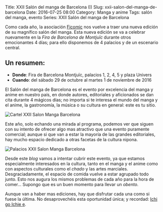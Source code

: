 Title: XXII Salón del manga de Barcelona (I)
Slug: xxii-salon-del-manga-de-barcelona
Date: 2016-07-25 08:00
Category: Manga y anime
Tags: salón del manga, evento
Series: XXII Salón del manga de Barcelona



Como cada año, la asociación [Ficomic](http://ficomic.com/inici.cfm) nos vuelve a traer una nueva edición de su magnífico salón del manga. Esta nueva edición se va a celebrar nuevamente en la *Fira de Barcelona de Montjuïc* durante otros emocionantes 4 días; para ello disponemos de 4 palacios y de un escenario central.

## Un resumen:

* **Donde**: Fira de Barcelona Montjuïc, palacios 1, 2, 4, 5 y plaza Univers
* **Cuando**: del sábado 29 de octubre al martes 1 de noviembre de 2016

El Salón del manga de Barcelona es el evento por excelencia del manga y anime en nuestro país, en donde autores, editoriales y aficionados se dan cita durante 4 mágicos días; no importa si te interesa el mundo del manga y el anime, la gastronomía, la música o su cultura en general: este es tu sitio.

![Cartel XXII Salon Manga Barcelona]({filename}/images/xxii-salon-manga-barcelona-cartel.jpg)

Este año, solo echando una mirada al programa, podemos ver que siguen con su intento de ofrecer algo mas atractivo que una evento puramente comercial; aunque si que van a estar la mayoría de las grandes editoriales, hay mucho espacio dedicado a otras facetas de la cultura nipona.

![Palacios XXII Salon Manga Barcelona]({filename}/images/xxii-salon-manga-barcelona-palacios.jpg)

Desde este *blog* vamos a intentar cubrir este evento, ya que estamos especialmente interesados en la cultura, tanto en el manga y el anime como con aspectos culturales como el *chado* y las artes marciales. Desgraciadamente, el espacio de comida vuelve a estar agrupado todo junto. Esto nos augura los mismos problemas de cada año para la hora de comer... Supongo que es un buen momento para llevar un *obento*.

Aunque van a haber mas ediciones, hay que disfrutar cada una como si fuese la última. No desaprovechéis esta oportunidad única; y recordad: [Ichi go Ichie e](/).
